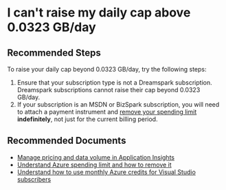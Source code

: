 <properties 
    pageTitle="I can't raise my daily cap above 0.0323 GB/day"
    description="I can't raise my daily cap above 0.0323 GB/day"
    service="microsoft.insights"
    resource="components"
    authors="mcosner"
    ms.author="mcosner"
    displayOrder="11"
    selfHelpType="generic"
    supportTopicIds="32602218"
    productPesIds="15693"
    cloudEnvironments="public, Fairfax, usnat, ussec"
 	articleId="082059a6-4e48-4a0d-82c9-76ef72be7ad6"
	ownershipId="AzureMonitoring_ApplicationInsights"
/>
# I can't raise my daily cap above 0.0323 GB/day

## **Recommended Steps**

To raise your daily cap beyond 0.0323 GB/day, try the following steps:

1. Ensure that your subscription type is not a Dreamspark subscription. Dreamspark subscriptions cannot raise their cap beyond 0.0323 GB/day.
2. If your subscription is an MSDN or BizSpark subscription, you will need to attach a payment instrument and [remove your spending limit](https://go.microsoft.com/fwlink/?linkid=834519) **indefinitely**, not just for the current billing period.

## **Recommended Documents**
* [Manage pricing and data volume in Application Insights](https://docs.microsoft.com/azure/application-insights/app-insights-pricing) <br>
* [Understand Azure spending limit and how to remove it](https://go.microsoft.com/fwlink/?linkid=834519)
* [Understand how to use monthly Azure credits for Visual Studio subscribers](https://go.microsoft.com/fwlink/?linkid=834522)
